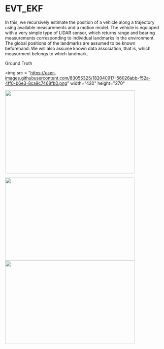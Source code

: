 # EVT_EKF
In this,
we recursively estimate the position of a vehicle along a trajectory using available measurements and a motion model.  The vehicle is equipped with a very simple type of LIDAR sensor, which returns range and bearing measurements corresponding to individual landmarks in the environment. The global positions of the landmarks are assumed to be known beforehand. We will also assume known data association, that is, which measurment belongs to which landmark.

Ground Truth

<img src =  "https://user-images.githubusercontent.com/83055325/182040917-56026abb-f52a-4ff0-b6e3-8ca9c7468fb0.png"
width="420" height="270"

<img src=  "https://user-images.githubusercontent.com/83055325/182040924-dd376354-b999-4224-bea4-a7b2af50ab0d.png"
width="420" height="270"     >
 
<img  src =  "https://user-images.githubusercontent.com/83055325/182041408-b6a5cacc-6386-4cd8-aff8-d13a84e15b7d.jpg"
width="420" height="270" >
<img  src =  "https://user-images.githubusercontent.com/83055325/182040535-95db1c12-ffe7-4c40-9a89-e93cbc6fed2d.jpg"
width="420" height="270" >



